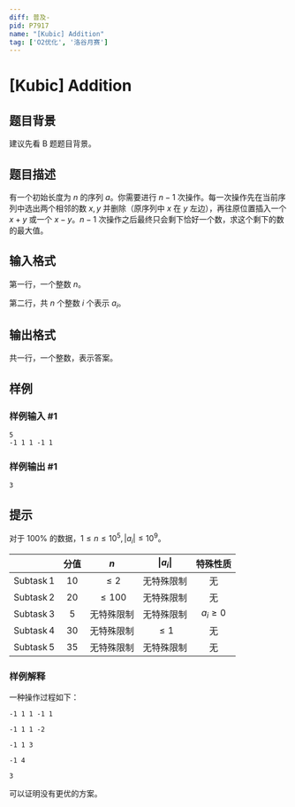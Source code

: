 ```yaml
---
diff: 普及-
pid: P7917
name: "[Kubic] Addition"
tag: ['O2优化', '洛谷月赛']
---
```

# [Kubic] Addition
## 题目背景

建议先看 B 题题目背景。
## 题目描述

有一个初始长度为 $n$ 的序列 $a$。你需要进行 $n-1$ 次操作。每一次操作先在当前序列中选出两个相邻的数 $x,y$ 并删除（原序列中 $x$ 在 $y$ 左边），再往原位置插入一个 $x+y$ 或一个 $x-y$。$n-1$ 次操作之后最终只会剩下恰好一个数，求这个剩下的数的最大值。
## 输入格式

第一行，一个整数 $n$。

第二行，共 $n$ 个整数 $i$ 个表示 $a_i$。
## 输出格式

共一行，一个整数，表示答案。
## 样例

### 样例输入 #1
```
5
-1 1 1 -1 1
```
### 样例输出 #1
```
3
```
## 提示

对于 $100\%$ 的数据，$1\le n\le 10^5,|a_i|\le 10^9$。

||分值|$n$|$\vert a_i\vert$|特殊性质|
|:-:|:-:|:-:|:-:|:-:|
|$\operatorname{Subtask}1$|$10$|$\le 2$|无特殊限制|无|
|$\operatorname{Subtask}2$|$20$|$\le 100$|无特殊限制|无|
|$\operatorname{Subtask}3$|$5$|无特殊限制|无特殊限制|$a_i\ge 0$|
|$\operatorname{Subtask}4$|$30$|无特殊限制|$\le 1$|无|
|$\operatorname{Subtask}5$|$35$|无特殊限制|无特殊限制|无|

### 样例解释

一种操作过程如下：

`-1 1 1 -1 1`

`-1 1 1 -2`

`-1 1 3`

`-1 4`

`3`

可以证明没有更优的方案。
